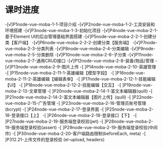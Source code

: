 # 课时进度

-[√]P1node-vue-moba-1-1-项目介绍
-[√]P2node-vue-moba-1-2-工具安装和环境搭建
-[√]P3node-vue-moba-1-3-初始化项目
-[√]P4node-vue-moba-2-1-基于Element UI的后台管理基础界面搭建
-[√]P5node-vue-moba-2-2-1-创建分类【客户端】
-[√]P6node-vue-moba-2-2-2-创建分类【服务端】
-[√]P7node-vue-moba-2-3-分类列表
-[√]P8node-vue-moba-2-4-分类编辑
-[√]P9node-vue-moba-2-5-分类删除
-[√]P10node-vue-moba-2-6-子分类
-[√]P11node-vue-moba-2-7-通用CRUD接口
-[√]P12node-vue-moba-2-8-装备(物品)管理
-[√]P13node-vue-moba-2-9-图片上传
-[ ]P14node-vue-moba-2-10-英雄管理
-[ ]P15node-vue-moba-2-11-1-英雄编辑【模型字段】
-[ ]P16node-vue-moba-2-11-2-英雄编辑【编辑表单】
-[ ]P17node-vue-moba-2-12-1-技能编辑【UI】
-[ ]P18node-vue-moba-2-12-2-技能编辑【交互】
-[ ]P19node-vue-moba-2-13-文章管理
-[ ]P20node-vue-moba-2-14-1-富文本编辑器(quill)
-[ ]P21node-vue-moba-2-14-2-富文本编辑器【图片上传】(quill)
-[ ]P22node-vue-moba-2-15-广告管理
-[ ]P23node-vue-moba-2-16-管理员账号管理 (bcrypt)
-[ ]P24node-vue-moba-2-17-登录界面
-[ ]P25node-vue-moba-2-18-登录接口【上】
-[ ]P26node-vue-moba-2-18-登录接口【下】
-[ ]P27node-vue-moba-2-19-服务端登录校验(jwt)
-[ ]P28node-vue-moba-2-19-服务端登录校验(assert)
-[ ]P29node-vue-moba-2-19-服务端登录校验(中间件)
-[ ]P30node-vue-moba-2-20-客户端路由限制(beforeEach, meta)
-[ ]P312.21-上传文件的登录校验 (el-upload, headers)

